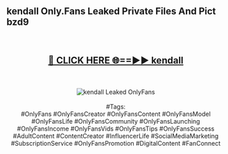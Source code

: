 <h2>kendall Only.Fans Leaked Private Files And Pict bzd9</h2>
<br>
<div align="center">
<h2><a href="https://mediafiles.top/kendall" rel="nofollow">🔴 CLICK HERE 🌐==►► kendall</a></h2>
<br>
<br>
<a href="https://mediafiles.top/kendall" rel="nofollow" data-target="animated-image.originalLink"><img src="https://i.ibb.co.com/WyWwxjT/player-gif2.gif" alt="kendall Leaked OnlyFans" style="max-width: 100%; display: inline-block;" data-target="animated-image.originalImage"></a>
<br><br>
#Tags:
<br>
#OnlyFans #OnlyFansCreator #OnlyFansContent #OnlyFansModel #OnlyFansLife #OnlyFansCommunity #OnlyFansLaunching #OnlyFansIncome #OnlyFansVids #OnlyFansTips #OnlyFansSuccess #AdultContent #ContentCreator #InfluencerLife #SocialMediaMarketing #SubscriptionService #OnlyFansPromotion #DigitalContent #FanConnect
</div>
<br>